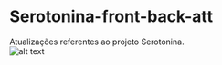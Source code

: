 # Serotonina-front-back-att
Atualizações referentes ao projeto Serotonina.
<br>
![alt text](https://github.com/giovannalauraa/Serotonina-front-back-att/blob/6de594bc0e2ede80c2d65eafe59c264f2b696b27/API.png)
